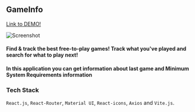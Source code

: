## GameInfo
[Link to DEMO!](https://gamefy.netlify.app/)

![Screenshot](demo.png)
#### Find & track the best free-to-play games!  Track what you've played and search for what to play next! 
#### In this application you can get information about last game and Minimum System Requirements information

### Tech Stack
`React.js`, `React-Router`, `Material UI`, `React-icons`, `Axios` and `Vite.js`.

